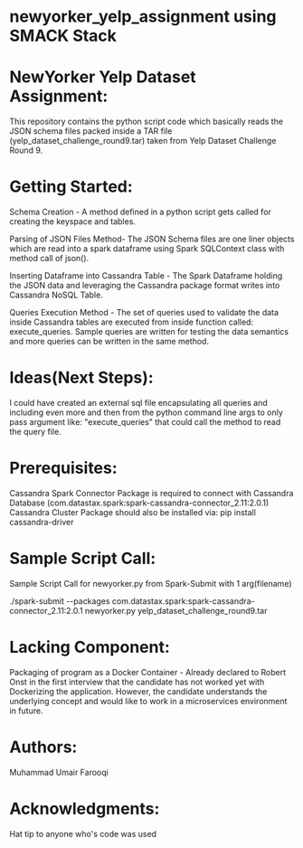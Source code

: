 # newyorker_yelp_assignment using SMACK Stack



# NewYorker Yelp Dataset Assignment:

This repository contains the python script code which basically reads the JSON schema files packed inside a TAR file (yelp_dataset_challenge_round9.tar) taken from Yelp Dataset Challenge Round 9.



# Getting Started:

Schema Creation - A method defined in a python script gets called for creating the keyspace and tables.

Parsing of JSON Files Method- The JSON Schema files are one liner objects which are read into a spark dataframe using Spark SQLContext class with method call of json().

Inserting Dataframe into Cassandra Table - The Spark Dataframe holding the JSON data and leveraging the Cassandra package format writes into Cassandra NoSQL Table.

Queries Execution Method - The set of queries used to validate the data inside Cassandra tables are executed from inside function called: execute_queries. Sample queries are written for testing the data semantics and more queries can be written in the same method. 


# Ideas(Next Steps):

I could have created an external sql file encapsulating all queries and including even more and then from the python command line args to only pass argument like: "execute_queries" that could call the method to read the query file. 


# Prerequisites:

Cassandra Spark Connector Package is required to connect with Cassandra Database (com.datastax.spark:spark-cassandra-connector_2.11:2.0.1)
Cassandra Cluster Package should also be installed via: pip install cassandra-driver





# Sample Script Call:

Sample Script Call for newyorker.py from Spark-Submit with 1 arg(filename)

./spark-submit --packages com.datastax.spark:spark-cassandra-connector_2.11:2.0.1 newyorker.py yelp_dataset_challenge_round9.tar




# Lacking Component:

Packaging of program as a Docker Container - Already declared to Robert Onst in the first interview that the candidate has not worked yet with Dockerizing the application. However, the candidate understands the underlying concept and would like to work in a microservices environment in future.




# Authors:

Muhammad Umair Farooqi




# Acknowledgments:

Hat tip to anyone who's code was used
